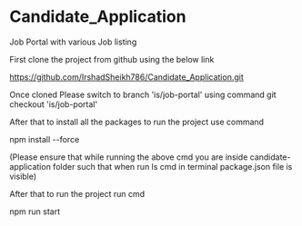 # Candidate_Application
Job Portal with various Job listing 

First clone the project from github using the below link

https://github.com/IrshadSheikh786/Candidate_Application.git


Once cloned Please switch to branch 'is/job-portal' using command git checkout 'is/job-portal'

After that to install all the packages to run the project use command 

npm install --force

(Please ensure that while running the above cmd you are inside candidate-application folder such that when run ls cmd in terminal package.json file is visible)

After that to run the project run cmd 

npm run start

